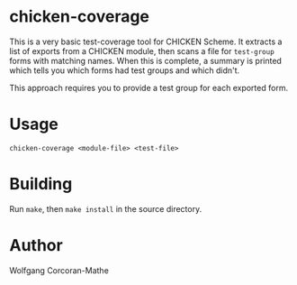 # chicken-coverage

This is a very basic test-coverage tool for CHICKEN Scheme.
It extracts a list of exports from a CHICKEN module, then scans
a file for `test-group` forms with matching names.  When this
is complete, a summary is printed which tells you which forms
had test groups and which didn't.

This approach requires you to provide a test group for each
exported form.

# Usage

    chicken-coverage <module-file> <test-file>

# Building

Run `make`, then `make install` in the source directory.

# Author

Wolfgang Corcoran-Mathe
